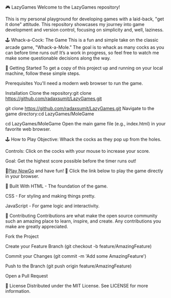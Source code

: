 🎮 LazyGames
Welcome to the LazyGames repository!

This is my personal playground for developing games with a laid-back, "get it done" attitude. This repository showcases my journey into game development and version control, focusing on simplicity and, well, laziness.

🕹️ Whack-a-Cock: The Game
This is a fun and simple take on the classic arcade game, "Whack-a-Mole." The goal is to whack as many cocks as you can before time runs out! It’s a work in progress, so feel free to watch me make some questionable decisions along the way.

🚀 Getting Started
To get a copy of this project up and running on your local machine, follow these simple steps.

Prerequisites
You'll need a modern web browser to run the game.

Installation
Clone the repository:git clone https://github.com/radaxsumit/LazyGames.git


git clone https://github.com/radaxsumit/LazyGames.git
Navigate to the game directory:cd LazyGames/MoleGame


cd LazyGames/MoleGame
Open the main game file (e.g., index.html) in your favorite web browser.

🕹️ How to Play
Objective: Whack the cocks as they pop up from the holes.

Controls: Click on the cocks with your mouse to increase your score.

Goal: Get the highest score possible before the timer runs out!

🔗[Play NowGo]((https://github.com/radaxsumit/LazyGames/tree/main/MoleGame)) and have fun! 🙂
Click the link below to play the game directly in your browser.

🔨 Built With
HTML - The foundation of the game.

CSS - For styling and making things pretty.

JavaScript - For game logic and interactivity.

🤝 Contributing
Contributions are what make the open source community such an amazing place to learn, inspire, and create. Any contributions you make are greatly appreciated.

Fork the Project

Create your Feature Branch (git checkout -b feature/AmazingFeature)

Commit your Changes (git commit -m 'Add some AmazingFeature')

Push to the Branch (git push origin feature/AmazingFeature)

Open a Pull Request

📜 License
Distributed under the MIT License. See LICENSE for more information.
